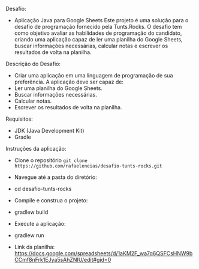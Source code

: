Desafio:
- Aplicação Java para Google Sheets
Este projeto é uma solução para o desafio de programação fornecido pela Tunts.Rocks. O desafio tem como objetivo avaliar as habilidades de programação do candidato, criando uma aplicação capaz de ler uma planilha do Google Sheets, buscar informações necessárias, 
calcular notas e escrever os resultados de volta na planilha.

Descrição do Desafio:
- Criar uma aplicação em uma linguagem de programação de sua preferência. A aplicação deve ser capaz de:
- Ler uma planilha do Google Sheets.
- Buscar informações necessárias.
- Calcular notas.
- Escrever os resultados de volta na planilha.

Requisitos:
- JDK (Java Development Kit)
- Gradle

Instruções da aplicação:
- Clone o repositório
```git clone https://github.com/rafaeleneias/desafio-tunts-rocks.git ```
- Navegue até a pasta do diretório:
- cd desafio-tunts-rocks
- Compile e construa o projeto:
- gradlew build
- Execute a aplicação:
- gradlew run

- Link da planilha: https://docs.google.com/spreadsheets/d/1aKM2F_wa7q6QSFCsHNW9bCCmf8nFrk1EJya5sAhZNIU/edit#gid=0
